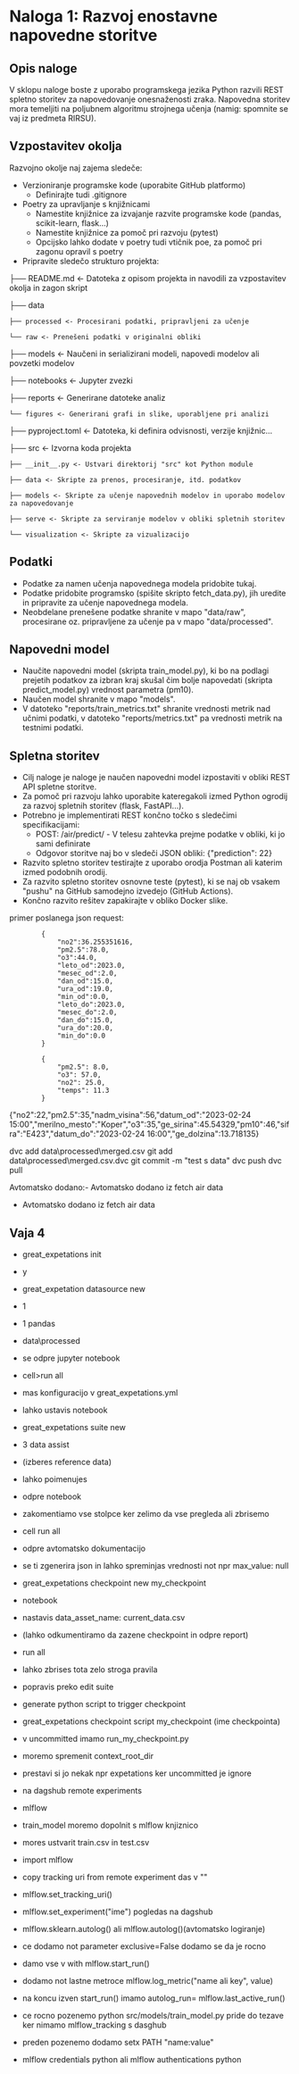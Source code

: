 # Naloga 1: Razvoj enostavne napovedne storitve

## Opis naloge
V sklopu naloge boste z uporabo programskega jezika Python razvili REST spletno storitev za napovedovanje onesnaženosti zraka. Napovedna storitev mora temeljiti na poljubnem algoritmu strojnega učenja (namig: spomnite se vaj iz predmeta RIRSU).

## Vzpostavitev okolja
Razvojno okolje naj zajema sledeče:
- Verzioniranje programske kode (uporabite GitHub platformo)
    - Definirajte tudi .gitignore
- Poetry za upravljanje s knjižnicami
    - Namestite knjižnice za izvajanje razvite programske kode (pandas, scikit-learn, flask...)
    - Namestite knjižnice za pomoč pri razvoju (pytest)
    - Opcijsko lahko dodate v poetry tudi vtičnik poe, za pomoč pri zagonu opravil s poetry
- Pripravite sledečo strukturo projekta:

├── README.md <- Datoteka z opisom projekta in navodili za vzpostavitev okolja in zagon skript

├── data

    ├── processed <- Procesirani podatki, pripravljeni za učenje

    └── raw <- Prenešeni podatki v originalni obliki

├── models <- Naučeni in serializirani modeli, napovedi modelov ali povzetki modelov

├── notebooks <- Jupyter zvezki

├── reports <- Generirane datoteke analiz

    └── figures <- Generirani grafi in slike, uporabljene pri analizi

├── pyproject.toml <- Datoteka, ki definira odvisnosti, verzije knjižnic...

├── src <- Izvorna koda projekta

    ├── __init__.py <- Ustvari direktorij "src" kot Python module

    ├── data <- Skripte za prenos, procesiranje, itd. podatkov

    ├── models <- Skripte za učenje napovednih modelov in uporabo modelov za napovedovanje

    ├── serve <- Skripte za serviranje modelov v obliki spletnih storitev

    └── visualization <- Skripte za vizualizacijo
## Podatki
- Podatke za namen učenja napovednega modela pridobite tukaj.
- Podatke pridobite programsko (spišite skripto fetch_data.py), jih uredite in pripravite za učenje napovednega modela.
- Neobdelane prenešene podatke shranite v mapo "data/raw", procesirane oz. pripravljene za učenje pa v mapo "data/processed".
## Napovedni model
- Naučite napovedni model (skripta train_model.py), ki bo na podlagi prejetih podatkov za izbran kraj skušal čim bolje napovedati (skripta predict_model.py) vrednost parametra (pm10).
- Naučen model shranite v mapo "models".
- V datoteko "reports/train_metrics.txt" shranite vrednosti metrik nad učnimi podatki, v datoteko "reports/metrics.txt" pa vrednosti metrik na testnimi podatki.
## Spletna storitev
- Cilj naloge je naloge je naučen napovedni model izpostaviti v obliki REST API spletne storitve.
- Za pomoč pri razvoju lahko uporabite kateregakoli izmed Python ogrodij za razvoj spletnih storitev (flask, FastAPI...).
- Potrebno je implementirati REST končno točko s sledečimi specifikacijami:
    - POST: /air/predict/ - V telesu zahtevka prejme podatke v obliki, ki jo sami definirate
    - Odgovor storitve naj bo v sledeči JSON obliki:
    {"prediction": 22}
- Razvito spletno storitev testirajte z uporabo orodja Postman ali katerim izmed podobnih orodij.
- Za razvito spletno storitev osnovne teste (pytest), ki se naj ob vsakem "pushu" na GitHub samodejno izvedejo (GitHub Actions).
- Končno razvito rešitev zapakirajte v obliko Docker slike.

primer poslanega json request:

            {
                "no2":36.255351616,
                "pm2.5":78.0,
                "o3":44.0,
                "leto_od":2023.0,
                "mesec_od":2.0,
                "dan_od":15.0,
                "ura_od":19.0,
                "min_od":0.0,
                "leto_do":2023.0,
                "mesec_do":2.0,
                "dan_do":15.0,
                "ura_do":20.0,
                "min_do":0.0
            }

            {
                "pm2.5": 8.0,
                "o3": 57.0,
                "no2": 25.0,
                "temps": 11.3
            }

{\"no2\":22,\"pm2.5\":35,\"nadm_visina\":56,\"datum_od\":\"2023-02-24 15:00\",\"merilno_mesto\":\"Koper\",\"o3\":35,\"ge_sirina\":45.54329,\"pm10\":46,\"sifra\":\"E423\",\"datum_do\":\"2023-02-24 16:00\",\"ge_dolzina\":13.718135}

dvc add data\processed\merged.csv
git add data\processed\merged.csv.dvc
git commit -m "test s data"
dvc push
dvc pull

Avtomatsko dodano:- Avtomatsko dodano iz fetch air data
- Avtomatsko dodano iz fetch air data

## Vaja 4
- great_expetations init 
- y
- great_expetation datasource new
- 1
- 1 pandas
- data\processed
- se odpre jupyter notebook
- cell>run all
- mas konfiguracijo v great_expetations.yml
- lahko ustavis notebook

- great_expetations suite new
- 3 data assist
- (izberes reference data) 
- lahko poimenujes
- odpre notebook
- zakomentiamo vse stolpce ker zelimo da vse pregleda ali zbrisemo 
- cell run all
- odpre avtomatsko dokumentacijo
- se ti zgenerira json in lahko spreminjas vrednosti not npr max_value: null

- great_expetations checkpoint new my_checkpoint
- notebook
- nastavis data_asset_name: current_data.csv 
- (lahko odkumentiramo da zazene checkpoint in odpre report)
- run all

- lahko zbrises tota zelo stroga pravila 
- popravis preko edit suite

- generate python script to trigger checkpoint
- great_expetations checkpoint script my_checkpoint (ime checkpointa)
- v uncommitted imamo run_my_checkpoint.py 
- moremo spremenit context_root_dir
- prestavi si jo nekak npr expetations ker uncommitted je ignore


- na dagshub remote experiments
- mlflow 
- train_model moremo dopolnit s mlflow knjiznico
- mores ustvarit train.csv in test.csv
- import mlflow
- copy tracking uri from remote experiment das v ""
- mlflow.set_tracking_uri()
- mlflow.set_experiment("ime") pogledas na dagshub
- mlflow.sklearn.autolog() ali mlflow.autolog()(avtomatsko logiranje)
- ce dodamo not parameter exclusive=False dodamo se da je rocno
- damo vse v with mlflow.start_run()
- dodamo not lastne metroce mlflow.log_metric("name ali key", value)
- na koncu izven start_run() imamo autolog_run= mlflow.last_active_run()
- ce rocno pozenemo python src/models/train_model.py pride do tezave ker nimamo mlflow_tracking s dasghub
- preden pozenemo dodamo setx PATH "name:value"
- mlflow credentials python ali mlflow authentications python


